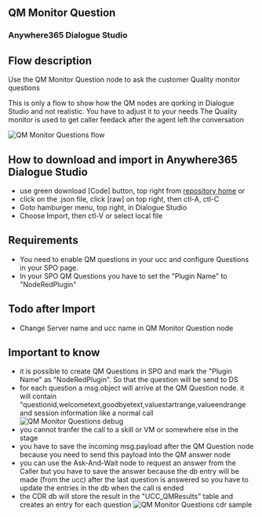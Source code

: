 ## QM Monitor Question
### Anywhere365 Dialogue Studio
## Flow description
Use the QM Monitor Question node to ask the customer Quality monitor questions

This is only a flow to show how the QM nodes are qorking in Dialogue Studio and not realistic. You have to adjust it to your needs
The Quality monitor is used to get caller feedack after the agent left the conversation

![QM Monitor Questions flow](https://github.com/Anywhere365/DialogueStudioFlows/blob/master/QMMonitorQuestion\resources/qmflow.png)

## How to download and import in Anywhere365 Dialogue Studio
- use green download [Code] button, top right from [repository home](https://github.com/Anywhere365/DialogueStudioFlows) or
- click on the .json file, click [raw] on top right, then ctl-A, ctl-C
- Goto hamburger menu, top right, in Dialogue Studio
- Choose Import, then ctl-V or select local file

## Requirements
- You need to enable QM questions in your ucc and configure Questions in your SPO page. 
- In your SPO QM Questions you have to set the "Plugin Name" to "NodeRedPlugin"

## Todo after Import
- Change Server name and ucc name in QM Monitor Question node


## Important to know 
- it is possible to create QM Questions in SPO and mark the "Plugin Name" as "NodeRedPlugin". So that the question will be send to DS
- for each question a msg.object will arrive at the QM Question node. it will contain  "questionid,welcometext,goodbyetext,valuestartrange,valueendrange and session information like a normal call
![QM Monitor Questions debug](https://github.com/Anywhere365/DialogueStudioFlows/blob/master/QMMonitorQuestion\resources/sampledebug.png)
- you cannot tranfer the call to a skill or VM or somewhere else in the stage
- you have to save the incoming msg.payload after the QM Question node because you need to send this payload into the QM answer node
- you can use the Ask-And-Wait node to request an answer from the Caller but you have to save the answer because the db entry will be made (from the ucc) after the last question is answered so you have to update the entries in the db when the call is ended
- the CDR db will store the result in the "UCC_QMResults" table and creates an entry for each question
![QM Monitor Questions cdr sample](https://github.com/Anywhere365/DialogueStudioFlows/blob/master/QMMonitorQuestion\resources/cdrsample.png)



